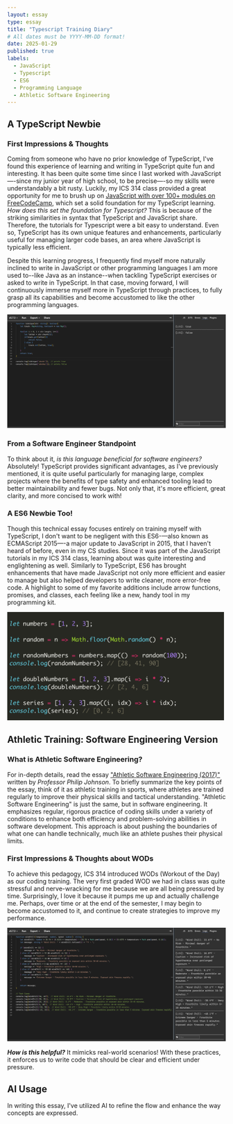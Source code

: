 ```yaml
---
layout: essay
type: essay
title: "Typescript Training Diary"
# All dates must be YYYY-MM-DD format!
date: 2025-01-29
published: true
labels:
  - JavaScript
  - Typescript
  - ES6
  - Programming Language
  - Athletic Software Engineering
---
```

## A TypeScript Newbie
### First Impressions & Thoughts
Coming from someone who have no prior knowledge of TypeScript, I've found this experience of learning and writing in TypeScript quite fun and interesting. It has been quite some time since I last worked with JavaScript—-since my junior year of high school, to be precise—-so my skills were understandably a bit rusty. Luckily, my ICS 314 class provided a great opportunity for me to brush up on [JavaScript with over 100+ modules on FreeCodeCamp](https://www.freecodecamp.org/learn/javascript-algorithms-and-data-structures#basic-javascript), which set a solid foundation for my TypeScript learning. *How does this set the foundation for Typescript?* This is because of the striking similarities in syntax that TypeScript and JavaScript share. Therefore, the tutorials for Typescript were a bit easy to understand. Even so, TypeScript has its own unique features and enhancements, particularly useful for managing larger code bases, an area where JavaScript is typically less efficient. 

Despite this learning progress, I frequently find myself more naturally inclined to write in JavaScript or other programming languages I am more used to--like Java as an instance--when tackling TypeScript exercises or asked to write in TypeScript. In that case, moving forward, I will continuously immerse myself more in TypeScript through practices, to fully grasp all its capabilities and become accustomed to like the other programming languages.

<img width="700px" src="../img/essay/essay-02-practice-WOD.png" class="img-thumbnail" >

### From a Software Engineer Standpoint
To think about it, *is this language beneficial for software engineers?* Absolutely! TypeScript provides significant advantages, as I've previously mentioned, it is quite useful particularly for managing large, complex projects where the benefits of type safety and enhanced tooling lead to better maintainability and fewer bugs. Not only that, it's more efficient, great clarity, and more concised to work with!

### A ES6 Newbie Too!
Though this technical essay focuses entirely on training myself with TypeScript, I don't want to be negligent with this ES6-—also known as ECMAScript 2015—-a major update to JavaScript in 2015, that I haven't heard of before, even in my CS studies. Since it was part of the JavaScript tutorials in my ICS 314 class, learning about was quite interesting and englightening as well. Similarly to TypeScript, ES6 has brought enhancements that have made JavaScript not only more efficient and easier to manage but also helped developers to write cleaner, more error-free code. A highlight to some of my favorite additions include arrow functions, promises, and classes, each feeling like a new, handy tool in my programming kit. 

<img width="500px" src="../img/essay/essay-02-es6.png" class="img-thumbnail" >

## Athletic Training: Software Engineering Version
### What is Athletic Software Engineering?
For in-depth details, read the essay ["Athletic Software Engineering (2017)"](https://philipmjohnson.org/essays/ase-2017.html) written by *Professor Philip Johnson*. To briefly summarize the key points of the essay, think of it as athletic training in sports, where athletes are trained regularly to improve their physical skills and tactical understanding. "Athletic Software Engineering" is just the same, but in software engineering. It emphasizes regular, rigorous practice of coding skills under a variety of conditions to enhance both efficiency and problem-solving abilities in software development. This approach is about pushing the boundaries of what one can handle technically, much like an athlete pushes their physical limits.

### First Impressions & Thoughts about WODs
To achieve this pedagogy, ICS 314 introduced WODs (Workout of the Day) as our coding training. The very first graded WOD we had in class was quite stressful and nerve-wracking for me because we are all being pressured by time. Surprisingly, I love it because it pumps me up and actually challenge me. Perhaps, over time or at the end of the semester, I may begin to become accustomed to it, and continue to create strategies to improve my performance. 

<img width="700px" src="../img/essay/essay-02-graded-WOD.png" class="img-thumbnail" >

***How is this helpful?*** It mimicks real-world scenarios! With these practices, it enforces us to write code that should be clear and efficient under pressure.

## AI Usage
In writing this essay, I've utilized AI to refine the flow and enhance the way concepts are expressed.
